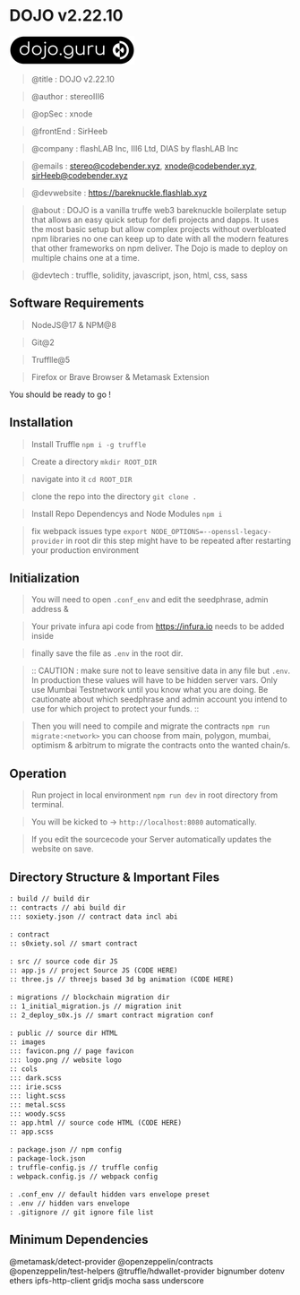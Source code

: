 # DOJO v2.22.10

![image](./public/images/theDojoSignet.png)

> @title : DOJO v2.22.10

> @author : stereoIII6

> @opSec : xnode

> @frontEnd : SirHeeb

> @company : flashLAB Inc, III6 Ltd, DIAS by flashLAB Inc

> @emails : stereo@codebender.xyz, xnode@codebender.xyz, sirHeeb@codebender.xyz

> @devwebsite : https://bareknuckle.flashlab.xyz

> @about : DOJO is a vanilla truffe web3 bareknuckle boilerplate setup that allows an easy quick setup for defi projects and dapps. It uses the most basic setup but allow complex projects without overbloated npm libraries no one can keep up to date with all the modern features that other frameworks on npm deliver. The Dojo is made to deploy on multiple chains one at a time.

> @devtech : truffle, solidity, javascript, json, html, css, sass

## Software Requirements

> NodeJS@17 & NPM@8

> Git@2

> Trufflle@5

> Firefox or Brave Browser & Metamask Extension

You should be ready to go !

## Installation

> Install Truffle `npm i -g truffle`

> Create a directory `mkdir ROOT_DIR`

> navigate into it `cd ROOT_DIR`

> clone the repo into the directory `git clone .`

> Install Repo Dependencys and Node Modules `npm i`

> fix webpack issues type `export NODE_OPTIONS=--openssl-legacy-provider` in root dir this step might have to be repeated after restarting your production environment

## Initialization

> You will need to open `.conf_env` and edit the seedphrase, admin address &

> Your private infura api code from https://infura.io needs to be added inside

> finally save the file as `.env` in the root dir.

> :: CAUTION : make sure not to leave sensitive data in any file but `.env`. In production these values will have to be hidden server vars. Only use Mumbai Testnetwork until you know what you are doing. Be cautionate about which seedphrase and admin account you intend to use for which project to protect your funds. ::

> Then you will need to compile and migrate the contracts `npm run migrate:<network>` you can choose from main, polygon, mumbai, optimism & arbitrum to migrate the contracts onto the wanted chain/s.

## Operation

> Run project in local environment `npm run dev` in root directory from terminal.

> You will be kicked to -> `http://localhost:8080` automatically.

> If you edit the sourcecode your Server automatically updates the website on save.

## Directory Structure & Important Files

```root
: build // build dir
:: contracts // abi build dir
::: soxiety.json // contract data incl abi

: contract
:: s0xiety.sol // smart contract

: src // source code dir JS
:: app.js // project Source JS (CODE HERE)
:: three.js // threejs based 3d bg animation (CODE HERE)

: migrations // blockchain migration dir
:: 1_initial_migration.js // migration init
:: 2_deploy_s0x.js // smart contract migration conf

: public // source dir HTML
:: images
::: favicon.png // page favicon
::: logo.png // website logo
:: cols
::: dark.scss
::: irie.scss
::: light.scss
::: metal.scss
::: woody.scss
:: app.html // source code HTML (CODE HERE)
:: app.scss

: package.json // npm config
: package-lock.json
: truffle-config.js // truffle config
: webpack.config.js // webpack config

: .conf_env // default hidden vars envelope preset
: .env // hidden vars envelope
: .gitignore // git ignore file list
```

## Minimum Dependencies

@metamask/detect-provider
@openzeppelin/contracts
@openzeppelin/test-helpers
@truffle/hdwallet-provider
bignumber
dotenv
ethers
ipfs-http-client
gridjs
mocha
sass
underscore
